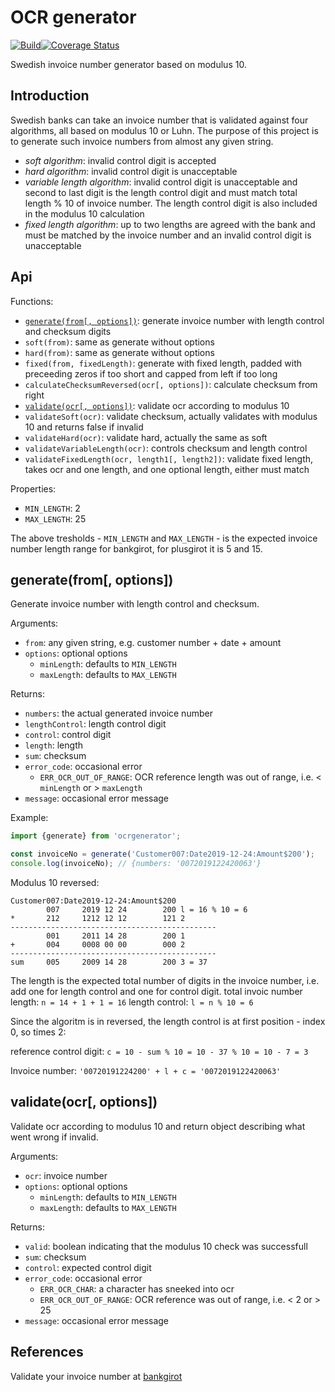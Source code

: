 OCR generator
=============

[![Build](https://github.com/zerodep/ocrgenerator/actions/workflows/build.yaml/badge.svg)](https://github.com/zerodep/ocrgenerator/actions/workflows/build.yaml)[![Coverage Status](https://coveralls.io/repos/github/zerodep/ocrgenerator/badge.svg?branch=master)](https://coveralls.io/github/zerodep/ocrgenerator?branch=master)

Swedish invoice number generator based on modulus 10.

## Introduction

Swedish banks can take an invoice number that is validated against four algorithms, all based on modulus 10 or Luhn. The purpose of this project is to generate such invoice numbers from almost any given string.

- *soft algorithm*: invalid control digit is accepted
- *hard algorithm*: invalid control digit is unacceptable
- *variable length algorithm*: invalid control digit is unacceptable and second to last digit is the length control digit and must match total length % 10 of invoice number. The length control digit is also included in the modulus 10 calculation
- *fixed length algorithm*: up to two lengths are agreed with the bank and must be matched by the invoice number and an invalid control digit is unacceptable

## Api

Functions:
- [`generate(from[, options])`](#generatefrom-options): generate invoice number with length control and checksum digits
- `soft(from)`: same as generate without options
- `hard(from)`: same as generate without options
- `fixed(from, fixedLength)`: generate with fixed length, padded with preceeding zeros if too short and capped from left if too long
- `calculateChecksumReversed(ocr[, options])`: calculate checksum from right
- [`validate(ocr[, options])`](#validateocr-options): validate ocr according to modulus 10
- `validateSoft(ocr)`: validate checksum, actually validates with modulus 10 and returns false if invalid
- `validateHard(ocr)`: validate hard, actually the same as soft
- `validateVariableLength(ocr)`: controls checksum and length control
- `validateFixedLength(ocr, length1[, length2])`: validate fixed length, takes ocr and one length, and one optional length, either must match

Properties:
- `MIN_LENGTH`: 2
- `MAX_LENGTH`: 25

The above tresholds - `MIN_LENGTH` and `MAX_LENGTH` - is the expected invoice number length range for bankgirot, for plusgirot it is 5 and 15.

## generate(from[, options])

Generate invoice number with length control and checksum.

Arguments:
- `from`: any given string, e.g. customer number + date + amount
- `options`: optional options
  - `minLength`: defaults to `MIN_LENGTH`
  - `maxLength`: defaults to `MAX_LENGTH`

Returns:
- `numbers`: the actual generated invoice number
- `lengthControl`: length control digit
- `control`: control digit
- `length`: length
- `sum`: checksum
- `error_code`: occasional error
  - `ERR_OCR_OUT_OF_RANGE`: OCR reference length was out of range, i.e. < `minLength` or > `maxLength`
- `message`: occasional error message

Example:
```js
import {generate} from 'ocrgenerator';

const invoiceNo = generate('Customer007:Date2019-12-24:Amount$200');
console.log(invoiceNo); // {numbers: '0072019122420063'}
```

Modulus 10 reversed:
```
Customer007:Date2019-12-24:Amount$200
        007     2019 12 24        200 l = 16 % 10 = 6
*       212     1212 12 12        121 2
----------------------------------------------
        001     2011 14 28        200 1
+       004     0008 00 00        000 2
----------------------------------------------
sum     005     2009 14 28        200 3 = 37
```

The length is the expected total number of digits in the invoice number, i.e. add one for length control and one for control digit.
total invoic number length: `n = 14 + 1 + 1 = 16`
length control: `l = n % 10 = 6`

Since the algoritm is in reversed, the length control is at first position - index 0, so times 2:

reference control digit: `c = 10 - sum % 10 = 10 - 37 % 10 = 10 - 7 = 3`

Invoice number: `'00720191224200' + l + c = '0072019122420063'`

## validate(ocr[, options])

Validate ocr according to modulus 10 and return object describing what went wrong if invalid.

Arguments:
- `ocr`: invoice number
- `options`: optional options
  - `minLength`: defaults to `MIN_LENGTH`
  - `maxLength`: defaults to `MAX_LENGTH`

Returns:
- `valid`: boolean indicating that the modulus 10 check was successfull
- `sum`: checksum
- `control`: expected control digit
- `error_code`: occasional error
  - `ERR_OCR_CHAR`: a character has sneeked into ocr
  - `ERR_OCR_OUT_OF_RANGE`: OCR reference was out of range, i.e. < 2 or > 25
- `message`: occasional error message

## References

Validate your invoice number at [bankgirot](https://www.bankgirot.se/tjanster/inbetalningar/bankgiro-inbetalningar/ocr-referenskontroll/)
